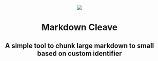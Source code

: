 
<p align="center">
  <img src="https://i.imgur.com/GhH5qXWt.png"/>
</p>
<h1 align="center">Markdown Cleave</h1>
<h2 align="center">A simple tool to chunk large markdown to small based on custom identifier
</h2>
